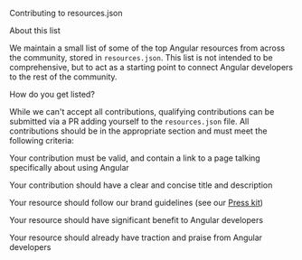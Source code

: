 Contributing to resources.json



About this list



We maintain a small list of some of the top Angular resources from across the community, stored in `resources.json`. This list is not intended to be comprehensive, but to act as a starting point to connect Angular developers to the rest of the community.



How do you get listed?



While we can't accept all contributions, qualifying contributions can be submitted via a PR adding yourself to the `resources.json` file. All contributions should be in the appropriate section and must meet the following criteria:



Your contribution must be valid, and contain a link to a page talking specifically about using Angular



Your contribution should have a clear and concise title and description



Your resource should follow our brand guidelines \(see our [Press kit](presskit)\)



Your resource should have significant benefit to Angular developers



Your resource should already have traction and praise from Angular developers